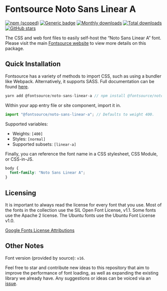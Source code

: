 # Fontsource Noto Sans Linear A

[![npm (scoped)](https://img.shields.io/npm/v/@fontsource/noto-sans-linear-a?color=brightgreen)](https://www.npmjs.com/package/@fontsource/noto-sans-linear-a) [![Generic badge](https://img.shields.io/badge/fontsource-passing-brightgreen)](https://github.com/fontsource/fontsource) [![Monthly downloads](https://badgen.net/npm/dm/@fontsource/noto-sans-linear-a)](https://github.com/fontsource/fontsource) [![Total downloads](https://badgen.net/npm/dt/@fontsource/noto-sans-linear-a)](https://github.com/fontsource/fontsource) [![GitHub stars](https://img.shields.io/github/stars/fontsource/fontsource.svg?style=social&label=Star)](https://github.com/fontsource/fontsource/stargazers)

The CSS and web font files to easily self-host the “Noto Sans Linear A” font. Please visit the main [Fontsource website](https://fontsource.org/fonts/noto-sans-linear-a) to view more details on this package.

## Quick Installation

Fontsource has a variety of methods to import CSS, such as using a bundler like Webpack. Alternatively, it supports SASS. Full documentation can be found [here](https://fontsource.org/docs/introduction).

```javascript
yarn add @fontsource/noto-sans-linear-a // npm install @fontsource/noto-sans-linear-a
```

Within your app entry file or site component, import it in.

```javascript
import "@fontsource/noto-sans-linear-a"; // Defaults to weight 400.
```

Supported variables:

- Weights: `[400]`
- Styles: `[normal]`
- Supported subsets: `[linear-a]`

Finally, you can reference the font name in a CSS stylesheet, CSS Module, or CSS-in-JS.

```css
body {
  font-family: "Noto Sans Linear A";
}
```

## Licensing

It is important to always read the license for every font that you use.
Most of the fonts in the collection use the SIL Open Font License, v1.1. Some fonts use the Apache 2 license. The Ubuntu fonts use the Ubuntu Font License v1.0.

[Google Fonts License Attributions](https://fonts.google.com/attribution)

## Other Notes

Font version (provided by source): `v16`.

Feel free to star and contribute new ideas to this repository that aim to improve the performance of font loading, as well as expanding the existing library we already have. Any suggestions or ideas can be voiced via an [issue](https://github.com/fontsource/fontsource/issues).
